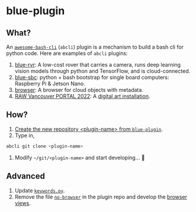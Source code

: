 # blue-plugin

## What?

An [`awesome-bash-cli`](https://github.com/kamangir/awesome-bash-cli) (`abcli`) plugin is a mechanism to build a bash cli for python code. Here are examples of `abcli` plugins:

1. [blue-rvr](https://github.com/kamangir/blue-rvr): A low-cost rover that carries a camera, runs deep learning vision models through python and TensorFlow, and is cloud-connected.
1. [blue-sbc](https://github.com/kamangir/blue-sbc): python + bash bootstrap for single board computers: Raspberry Pi & Jetson Nano.
1. [browser](https://github.com/kamangir/browser): A browser for cloud objects with metadata.
1. [RAW Vancouver PORTAL 2022](https://github.com/kamangir/RAW-Vancouver-PORTAL-2022): A [digital art installation](https://rawartists.com/vancouver).

<!---
## If you already have a repo

To build an `abcli` plugin you need code that is executed through the command line. This code should exist in a repo, i.e. `<plugin-name>`. Now, follow these steps:

1. Make sure that you have an up-to-date copy of `abcli` running on a dev machine.
1. Checkout the repo `<plugin-name>`.
1. Run `abcli plugin make <plugin-name>`.
1. Run `abcli init` and validate that `<plugin-name>` is loaded.
1. Commit and push the changes to the repo `<plugin-name>` and start developing... 🚀 
--->

## How?

1. [Create the new repository \<plugin-name\> from `blue-plugin`](https://github.com/kamangir/blue-plugin/generate).
1. Type in,
```bash
abcli git clone <plugin-name>
```
1. Modify `~/git/<plugin-name>` and start developing... 🚀 

## Advanced

1. Update [`keywords.py`](https://github.com/kamangir/awesome-bash-cli/blob/main/abcli/keywords/keywords.py).
1. Remove the file [`no-browser`](./no-browser) in the plugin repo and develop the [browser views](https://github.com/kamangir/browser).